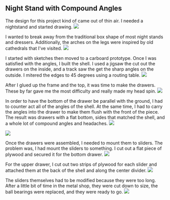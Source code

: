 ## Night Stand with Compound Angles

The design for this project kind of came out of thin air. I needed a nightstand and started drawing.
<img src="wood_working/night_stand_front.jpg?raw=true"/>



I wanted to break away from the traditional box shape of most night stands and dressers. Additionally, the arches on the legs were inspired by old cathedrals that I've visited.
<img src="wood_working/night_stand_side.jpg?raw=true"/>


I started with sketches then moved to a carboard prototype. Once I was satisfied with the angles, I built the shell. I used a jigsaw the cut out the drawers on the inside, and a track saw the get the sharp angles on the outside. I mitered the edges to 45 degrees using a routing table.
<img src="wood_working/night_stand_shell.jpg?raw=true"/>


After I glued up the frame and the top, it was time to make the drawers. These by far gave me the most difficulty and really made my head spin.
<img src="wood_working/night_stand_bottom_drawer_front.jpg?raw=true"/>

In order to have the bottom of the drawer be parallel with the ground, I had to counter act all of the angles of the shell. At the same time, I had to carry the angles into the drawer to make them flush with the front of the piece. The result was drawers with a flat bottom, sides that matched the shell, and a whole lot of compound angles and headaches.
<img src="wood_working/night_stand_top_drawer_right.jpg?raw=true"/>

<img src="wood_working/night_stand_bottom_drawer_left.jpg?raw=true"/>

Once the drawers were assembled, I needed to mount them to sliders. The problem was, I had mount the sliders to something. I cut out a flat piece of plywood and secured it for the bottom drawer. 
<img src="wood_working/night_stand_bottom_slides.jpg?raw=true"/>

For the upper drawer, I cut out two strips of plywood for each slider and attached them at the back of the shell and along the center divider.
<img src="wood_working/night_stand_top_slides_drawn.jpg?raw=true"/>

The sliders themselves had to be modified because they were too long. After a little bit of time in the metal shop, they were cut down to size, the ball bearings were replaced, and they were ready to go.
<img src="wood_working/night_stand_slides_arches.jpg?raw=true"/>



